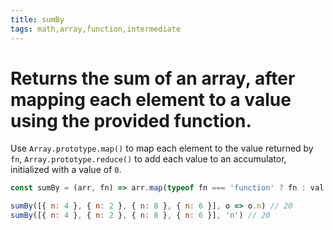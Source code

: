 ```yaml
---
title: sumBy
tags: math,array,function,intermediate
---
```


# Returns the sum of an array, after mapping each element to a value using the provided function.

Use `Array.prototype.map()` to map each element to the value returned by `fn`, `Array.prototype.reduce()` to add each value to an accumulator, initialized with a value of `0`.

```js
const sumBy = (arr, fn) => arr.map(typeof fn === 'function' ? fn : val => val[fn]).reduce((acc, val) => acc + val, 0)
```

```js
sumBy([{ n: 4 }, { n: 2 }, { n: 8 }, { n: 6 }], o => o.n) // 20
sumBy([{ n: 4 }, { n: 2 }, { n: 8 }, { n: 6 }], 'n') // 20
```
